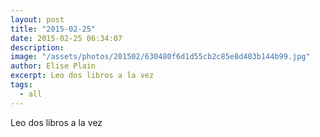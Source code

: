 ```yaml
---
layout: post
title: "2015-02-25"
date: 2015-02-25 06:34:07
description: 
image: "/assets/photos/201502/630480f6d1d55cb2c85e8d403b144b99.jpg"
author: Elise Plain
excerpt: Leo dos libros a la vez
tags: 
  - all
---
```


Leo dos libros a la vez
<p></p>
